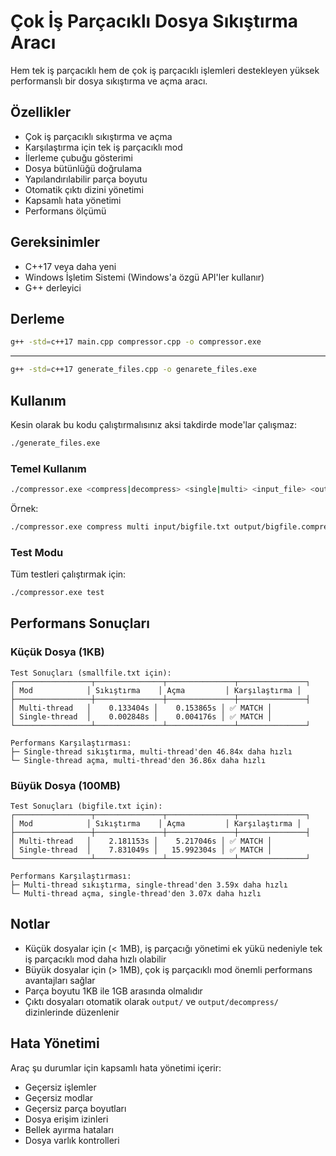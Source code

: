 # Çok İş Parçacıklı Dosya Sıkıştırma Aracı

Hem tek iş parçacıklı hem de çok iş parçacıklı işlemleri destekleyen yüksek performanslı bir dosya sıkıştırma ve açma aracı.

## Özellikler

- Çok iş parçacıklı sıkıştırma ve açma
- Karşılaştırma için tek iş parçacıklı mod
- İlerleme çubuğu gösterimi
- Dosya bütünlüğü doğrulama
- Yapılandırılabilir parça boyutu
- Otomatik çıktı dizini yönetimi
- Kapsamlı hata yönetimi
- Performans ölçümü

## Gereksinimler

- C++17 veya daha yeni
- Windows İşletim Sistemi (Windows'a özgü API'ler kullanır)
- G++ derleyici

## Derleme

```bash
g++ -std=c++17 main.cpp compressor.cpp -o compressor.exe
```
-----------

```bash
g++ -std=c++17 generate_files.cpp -o genarete_files.exe
```

## Kullanım

Kesin olarak bu kodu çalıştırmalısınız aksi takdirde mode'lar çalışmaz:
```bash
./generate_files.exe
```

### Temel Kullanım

```bash
./compressor.exe <compress|decompress> <single|multi> <input_file> <output_file> <chunk_size_in_bytes>
```

Örnek:
```bash
./compressor.exe compress multi input/bigfile.txt output/bigfile.compressed 1048576
```

### Test Modu

Tüm testleri çalıştırmak için:
```bash
./compressor.exe test
```

## Performans Sonuçları

### Küçük Dosya (1KB)
```
Test Sonuçları (smallfile.txt için):
┌─────────────────┬───────────────┬───────────────┬───────────────┐
│ Mod            │ Sıkıştırma    │ Açma         │ Karşılaştırma │
├─────────────────┼───────────────┼───────────────┼───────────────┤
│ Multi-thread   │    0.133404s │    0.153865s │ ✅ MATCH │
│ Single-thread  │    0.002848s │    0.004176s │ ✅ MATCH │
└─────────────────┴───────────────┴───────────────┴───────────────┘

Performans Karşılaştırması:
├─ Single-thread sıkıştırma, multi-thread'den 46.84x daha hızlı
└─ Single-thread açma, multi-thread'den 36.86x daha hızlı
```

### Büyük Dosya (100MB)
```
Test Sonuçları (bigfile.txt için):
┌─────────────────┬───────────────┬───────────────┬───────────────┐
│ Mod            │ Sıkıştırma    │ Açma         │ Karşılaştırma │
├─────────────────┼───────────────┼───────────────┼───────────────┤
│ Multi-thread   │    2.181153s │    5.217046s │ ✅ MATCH │
│ Single-thread  │    7.831049s │   15.992304s │ ✅ MATCH │
└─────────────────┴───────────────┴───────────────┴───────────────┘

Performans Karşılaştırması:
├─ Multi-thread sıkıştırma, single-thread'den 3.59x daha hızlı
└─ Multi-thread açma, single-thread'den 3.07x daha hızlı
```

## Notlar

- Küçük dosyalar için (< 1MB), iş parçacığı yönetimi ek yükü nedeniyle tek iş parçacıklı mod daha hızlı olabilir
- Büyük dosyalar için (> 1MB), çok iş parçacıklı mod önemli performans avantajları sağlar
- Parça boyutu 1KB ile 1GB arasında olmalıdır
- Çıktı dosyaları otomatik olarak `output/` ve `output/decompress/` dizinlerinde düzenlenir

## Hata Yönetimi

Araç şu durumlar için kapsamlı hata yönetimi içerir:
- Geçersiz işlemler
- Geçersiz modlar
- Geçersiz parça boyutları
- Dosya erişim izinleri
- Bellek ayırma hataları
- Dosya varlık kontrolleri
